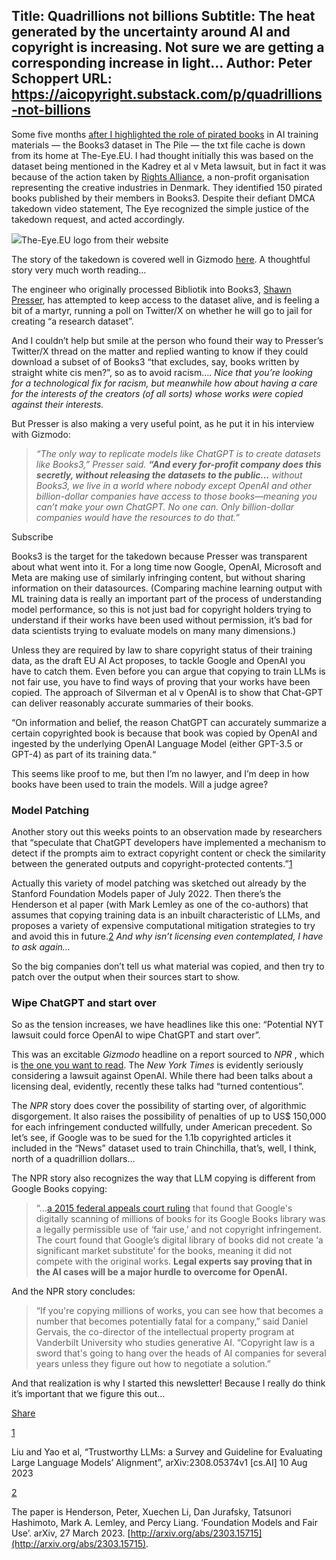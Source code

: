 Title: Quadrillions not billions
Subtitle: The heat generated by the uncertainty around AI and copyright is increasing. Not sure we are getting a corresponding increase in light…
Author: Peter Schoppert
URL: https://aicopyright.substack.com/p/quadrillions-not-billions
---
Some five months [after I highlighted the role of pirated books](https://aicopyright.substack.com/p/has-your-book-been-used-to-train) in AI training materials — the Books3 dataset in The Pile — the txt file cache is down from its home at The-Eye.EU. I had thought initially this was based on the dataset being mentioned in the Kadrey et al v Meta lawsuit, but in fact it was because of the action taken by [Rights Alliance](https://rettighedsalliancen.com/), a non-profit organisation representing the creative industries in Denmark. They identified 150 pirated books published by their members in Books3. Despite their defiant DMCA takedown video statement, The Eye recognized the simple justice of the takedown request, and acted accordingly.

[![](https://substackcdn.com/image/fetch/w_1456,c_limit,f_auto,q_auto:good,fl_progressive:steep/https%3A%2F%2Fsubstack-post-media.s3.amazonaws.com%2Fpublic%2Fimages%2F34374912-a0bc-45e4-9ca7-f437a8e5f0a3_256x256.png)](https://substackcdn.com/image/fetch/f_auto,q_auto:good,fl_progressive:steep/https%3A%2F%2Fsubstack-post-media.s3.amazonaws.com%2Fpublic%2Fimages%2F34374912-a0bc-45e4-9ca7-f437a8e5f0a3_256x256.png)The-Eye.EU logo from their website

The story of the takedown is covered well in Gizmodo [here](https://gizmodo.com/anti-piracy-group-takes-ai-training-dataset-books3-off-1850743763). A thoughtful story very much worth reading…

The engineer who originally processed Bibliotik into Books3, [Shawn Presser](https://twitter.com/theshawwn), has attempted to keep access to the dataset alive, and is feeling a bit of a martyr, running a poll on Twitter/X on whether he will go to jail for creating “a research dataset”. 

And I couldn’t help but smile at the person who found their way to Presser’s Twitter/X thread on the matter and replied wanting to know if they could download a subset of of Books3 “that excludes, say, books written by straight white cis men?”, so as to avoid racism…. _Nice that you’re looking for a technological fix for racism, but meanwhile how about having a care for the interests of the creators (of all sorts) whose works were copied against their interests._

But Presser is also making a very useful point, as he put it in his interview with Gizmodo:

>  _“The only way to replicate models like ChatGPT is to create datasets like Books3,” Presser said. **“And every for-profit company does this secretly, without releasing the datasets to the public...** without Books3, we live in a world where nobody except OpenAI and other billion-dollar companies have access to those books—meaning you can’t make your own ChatGPT. No one can. Only billion-dollar companies would have the resources to do that.”_

Subscribe

Books3 is the target for the takedown because Presser was transparent about what went into it. For a long time now Google, OpenAI, Microsoft and Meta are making use of similarly infringing content, but without sharing information on their datasources. (Comparing machine learning output with ML training data is really an important part of the process of understanding model performance, so this is not just bad for copyright holders trying to understand if their works have been used without permission, it’s bad for data scientists trying to evaluate models on many many dimensions.)

Unless they are required by law to share copyright status of their training data, as the draft EU AI Act proposes, to tackle Google and OpenAI you have to catch them. Even before you can argue that copying to train LLMs is not fair use, you have to find ways of proving that your works have been copied. The approach of Silverman et al v OpenAI is to show that Chat-GPT can deliver reasonably accurate summaries of their books.

“On information and belief, the reason ChatGPT can accurately summarize a certain copyrighted book is because that book was copied by OpenAI and ingested by the underlying OpenAI Language Model (either GPT-3.5 or GPT-4) as part of its training data.“

This seems like proof to me, but then I’m no lawyer, and I’m deep in how books have been used to train the models. Will a judge agree? 

### Model Patching

Another story out this weeks points to an observation made by researchers that “speculate that ChatGPT developers have implemented a mechanism to detect if the prompts aim to extract copyright content or check the similarity between the generated outputs and copyright-protected contents.”[1](https://aicopyright.substack.com/p/quadrillions-not-billions#footnote-1-136242012)

Actually this variety of model patching was sketched out already by the Stanford Foundation Models paper of July 2022. Then there’s the Henderson et al paper (with Mark Lemley as one of the co-authors) that assumes that copying training data is an inbuilt characteristic of LLMs, and proposes a variety of expensive computational mitigation strategies to try and avoid this in future.[2](https://aicopyright.substack.com/p/quadrillions-not-billions#footnote-2-136242012) _And why isn’t licensing even contemplated, I have to ask again…_

So the big companies don’t tell us what material was copied, and then try to patch over the output when their sources start to show. 

### Wipe ChatGPT and start over

So as the tension increases, we have headlines like this one: “Potential NYT lawsuit could force OpenAI to wipe ChatGPT and start over”. 

This was an excitable _Gizmodo_ headline on a report sourced to _NPR_ , which is [the one you want to read](https://www.npr.org/2023/08/16/1194202562/new-york-times-considers-legal-action-against-openai-as-copyright-tensions-swirl). The _New York Times_ is evidently seriously considering a lawsuit against OpenAI. While there had been talks about a licensing deal, evidently, recently these talks had “turned contentious”. 

The _NPR_ story does cover the possibility of starting over, of algorithmic disgorgement. It also raises the possibility of penalties of up to US$ 150,000 for each infringement conducted willfully, under American precedent. So let’s see, if Google was to be sued for the 1.1b copyrighted articles it included in the “News” dataset used to train Chinchilla, that’s, well, I think, north of a quadrillion dollars… 

The NPR story also recognizes the way that LLM copying is different from Google Books copying: 

> “…[a 2015 federal appeals court ruling](https://fairuse.stanford.edu/case/authors-guild-v-google-inc/) that found that Google's digitally scanning of millions of books for its Google Books library was a legally permissible use of ‘fair use,’ and not copyright infringement. The court found that Google’s digital library of books did not create ‘a significant market substitute’ for the books, meaning it did not compete with the original works. **Legal experts say proving that in the AI cases will be a major hurdle to overcome for OpenAI.**

And the NPR story concludes:

> “If you're copying millions of works, you can see how that becomes a number that becomes potentially fatal for a company,” said Daniel Gervais, the co-director of the intellectual property program at Vanderbilt University who studies generative AI. “Copyright law is a sword that's going to hang over the heads of AI companies for several years unless they figure out how to negotiate a solution.”

And that realization is why I started this newsletter! Because I really do think it’s important that we figure this out… 

[Share](https://aicopyright.substack.com/p/quadrillions-not-billions?utm_source=substack&utm_medium=email&utm_content=share&action=share)

[1](https://aicopyright.substack.com/p/quadrillions-not-billions#footnote-anchor-1-136242012)

Liu and Yao et al, “Trustworthy LLMs: a Survey and Guideline for Evaluating Large Language Models’ Alignment”, arXiv:2308.05374v1 [cs.AI] 10 Aug 2023

[2](https://aicopyright.substack.com/p/quadrillions-not-billions#footnote-anchor-2-136242012)

The paper is Henderson, Peter, Xuechen Li, Dan Jurafsky, Tatsunori Hashimoto, Mark A. Lemley, and Percy Liang. ‘Foundation Models and Fair Use’. arXiv, 27 March 2023. [http://arxiv.org/abs/2303.15715](http://arxiv.org/abs/2303.15715).
